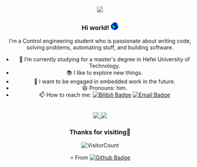 
<!--
**XuYuQuan0713/XuYuQuan0713** is a ✨ _special_ ✨ repository because its `README.md` (this file) appears on your GitHub profile.

Here are some ideas to get you started:

- 🔭 I’m currently working on ...                                   
- 🌱 I’m currently learning ...
- 👯 I’m looking to collaborate on ...
- 🤔 I’m looking for help with ...
- 💬 Ask me about ...
- 📫 How to reach me: ...
- 😄 Pronouns: ...
- ⚡ Fun fact: ...
-->
<div align="center"><img src="https://i.imgur.com/8MupZHY.gif" width="200px" />
 
### Hi world!  <img src="https://github.com/XuYuQuan0713/Picture/blob/main/Earth.gif" width="20px">
I'm a Control engineering student who is passionate about writing code, solving problems, automating stuff, and building software.
- 🔭 I’m currently studying for a master's degree in Hefei University of Technology.
- 📚 I like to explore new things.
- 👯 I want to be engaged in embedded work in the future.
- 😄 Pronouns: him.                   
- 📫 How to reach me:
[![Bilibili Badge](https://img.shields.io/badge/-BiliBili-D14970?style=flat-square&logo=Bilibili&logoColor=white&link=https://space.bilibili.com/286892977)](https://space.bilibili.com/286892977)
[![Email Badge](https://img.shields.io/badge/-Email-c14438?style=flat-square&logo=Gmail&logoColor=white&link=mailto:yqxu0713@gmail.com)](mailto:yqxu0713@gmail.com)
<br/>
<a href="https://github.com/XuYuQuan0713">
 <img height="180em" src="https://github-readme-stats.vercel.app/api?username=XuYuQuan0713&theme=radical&show_icons=true" />
 <img height="180em" src="https://github-readme-stats.vercel.app/api/top-langs/?username=XuYuQuan0713&theme=radical&layout=compact" />
</a>
<br/>

### Thanks for visiting:eyes:
![VisitorCount](https://profile-counter.glitch.me/XuYuQuan0713/count.svg)

⭐️ From [![Github Badge](https://img.shields.io/badge/-Github-232323?style=flat-square&logo=Github&logoColor=white&link=https://github.com/XuYuQuan0713)](https://github.com/XuYuQuan0713)
